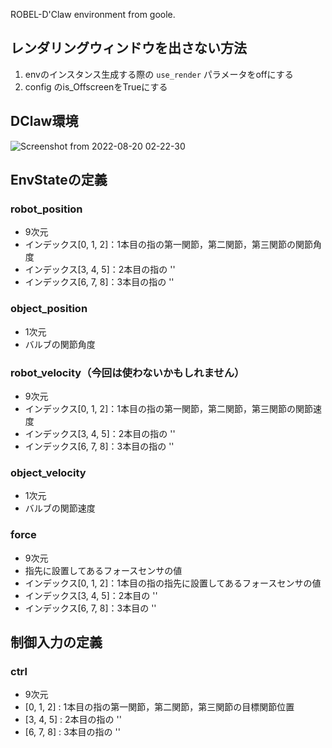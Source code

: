 ROBEL-D'Claw environment from goole.

## レンダリングウィンドウを出さない方法
1. envのインスタンス生成する際の `use_render` パラメータをoffにする
2. config のis_OffscreenをTrueにする


## DClaw環境
![Screenshot from 2022-08-20 02-22-30](https://user-images.githubusercontent.com/49630508/185674226-85950dba-7e45-49fa-9070-62758f353227.png)


## EnvStateの定義

### robot_position
- 9次元
- インデックス[0, 1, 2]：1本目の指の第一関節，第二関節，第三関節の関節角度
- インデックス[3, 4, 5]：2本目の指の ''
- インデックス[6, 7, 8]：3本目の指の ''

### object_position
- 1次元
- バルブの関節角度

### robot_velocity（今回は使わないかもしれません）
- 9次元
- インデックス[0, 1, 2]：1本目の指の第一関節，第二関節，第三関節の関節速度
- インデックス[3, 4, 5]：2本目の指の ''
- インデックス[6, 7, 8]：3本目の指の ''


### object_velocity
- 1次元
- バルブの関節速度


### force
- 9次元
- 指先に設置してあるフォースセンサの値
- インデックス[0, 1, 2]：1本目の指の指先に設置してあるフォースセンサの値
- インデックス[3, 4, 5]：2本目の ''
- インデックス[6, 7, 8]：3本目の ''


## 制御入力の定義
### ctrl
- 9次元
- [0, 1, 2] : 1本目の指の第一関節，第二関節，第三関節の目標関節位置
- [3, 4, 5] : 2本目の指の ''
- [6, 7, 8] : 3本目の指の ''
